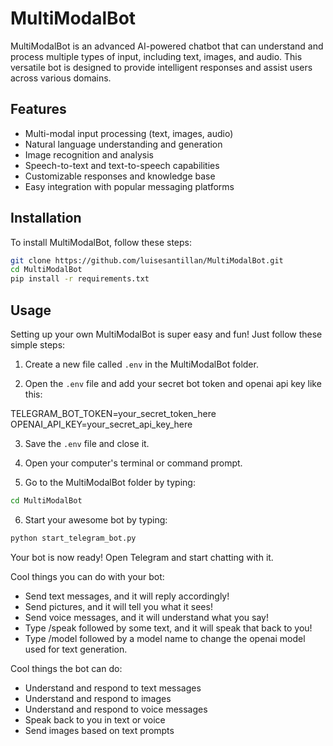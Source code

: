 # MultiModalBot

MultiModalBot is an advanced AI-powered chatbot that can understand and process multiple types of input, including text, images, and audio. This versatile bot is designed to provide intelligent responses and assist users across various domains.

## Features

- Multi-modal input processing (text, images, audio)
- Natural language understanding and generation
- Image recognition and analysis
- Speech-to-text and text-to-speech capabilities
- Customizable responses and knowledge base
- Easy integration with popular messaging platforms

## Installation

To install MultiModalBot, follow these steps:

```bash
git clone https://github.com/luisesantillan/MultiModalBot.git
cd MultiModalBot
pip install -r requirements.txt
```

## Usage

Setting up your own MultiModalBot is super easy and fun! Just follow these simple steps:

1. Create a new file called `.env` in the MultiModalBot folder.

2. Open the `.env` file and add your secret bot token and openai api key like this:

TELEGRAM_BOT_TOKEN=your_secret_token_here
OPENAI_API_KEY=your_secret_api_key_here

3. Save the `.env` file and close it.

4. Open your computer's terminal or command prompt.

5. Go to the MultiModalBot folder by typing:
```bash
cd MultiModalBot
```

6. Start your awesome bot by typing:
```bash
python start_telegram_bot.py
```

Your bot is now ready! Open Telegram and start chatting with it.

Cool things you can do with your bot:

- Send text messages, and it will reply accordingly!
- Send pictures, and it will tell you what it sees!
- Send voice messages, and it will understand what you say!
- Type /speak followed by some text, and it will speak that back to you!
- Type /model followed by a model name to change the openai model used for text generation.

Cool things the bot can do:

- Understand and respond to text messages
- Understand and respond to images
- Understand and respond to voice messages
- Speak back to you in text or voice
- Send images based on text prompts